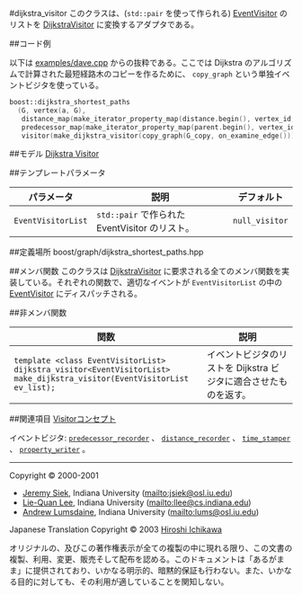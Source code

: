 #dijkstra_visitor<EventVisitorList>
このクラスは、(`std::pair` を使って作られる) [EventVisitor](EventVisitor.md) のリストを [DijkstraVisitor](DijkstraVisitor.md) に変換するアダプタである。


##コード例

以下は [examples/dave.cpp](examples/dave.cpp.md) からの抜粋である。ここでは Dijkstra のアルゴリズムで計算された最短経路木のコピーを作るために、 `copy_graph` という単独イベントビジタを使っている。

```cpp
boost::dijkstra_shortest_paths
  (G, vertex(a, G), 
   distance_map(make_iterator_property_map(distance.begin(), vertex_id, distance[0])).
   predecessor_map(make_iterator_property_map(parent.begin(), vertex_id, parent[0])).
   visitor(make_dijkstra_visitor(copy_graph(G_copy, on_examine_edge()))));
```

##モデル
[Dijkstra Visitor](DijkstraVisitor.md)


##テンプレートパラメータ

| パラメータ | 説明 | デフォルト |
|------------|------|------------|
| `EventVisitorList` | `std::pair` で作られた EventVisitor のリスト。 | `null_visitor` |


##定義場所
boost/graph/dijkstra_shortest_paths.hpp


##メンバ関数
このクラスは [DijkstraVisitor](DijkstraVisitor.md) に要求される全てのメンバ関数を実装している。それぞれの関数で、適切なイベントが `EventVisitorList` の中の [EventVisitor](EventVisitor.md) にディスパッチされる。


##非メンバ関数

| 関数 | 説明 |
|------|------|
| `template <class EventVisitorList>`<br/> `dijkstra_visitor<EventVisitorList>`<br/> `make_dijkstra_visitor(EventVisitorList ev_list);` | イベントビジタのリストを Dijkstra ビジタに適合させたものを返す。 |


##関連項目
[Visitorコンセプト](visitor_concepts.md)

イベントビジタ: [`predecessor_recorder`](predecessor_recorder.md) 、 [`distance_recorder`](distance_recorder.md) 、 [`time_stamper`](time_stamper.md) 、 [`property_writer`](property_writer.md) 。 


***
Copyright © 2000-2001

- [Jeremy Siek](http://www.boost.org/doc/libs/1_31_0/people/jeremy_siek.htm), Indiana University (<mailto:jsiek@osl.iu.edu>)
- [Lie-Quan Lee](http://www.boost.org/doc/libs/1_31_0/people/liequan_lee.htm), Indiana University (<mailto:llee@cs.indiana.edu>)
- [Andrew Lumsdaine](http://www.osl.iu.edu/~lums), Indiana University (<mailto:lums@osl.iu.edu>)

Japanese Translation Copyright © 2003 [Hiroshi Ichikawa](mailto:gimite@mx12.freecom.ne.jp)

オリジナルの、及びこの著作権表示が全ての複製の中に現れる限り、この文書の複製、利用、変更、販売そして配布を認める。このドキュメントは「あるがまま」に提供されており、いかなる明示的、暗黙的保証も行わない。また、いかなる目的に対しても、その利用が適していることを関知しない。


